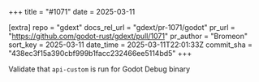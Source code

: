 +++
title = "#1071"
date = 2025-03-11

[extra]
repo = "gdext"
docs_rel_url = "gdext/pr-1071/godot"
pr_url = "https://github.com/godot-rust/gdext/pull/1071"
pr_author = "Bromeon"
sort_key = 2025-03-11
date_time = 2025-03-11T22:01:33Z
commit_sha = "438ec3f15a390cbf999b1facc232466ee5114bd5"
+++

Validate that `api-custom` is run for Godot Debug binary
